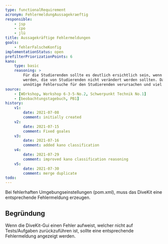 ```yaml
---
type: functionalRequirement
acronym: FehlermeldungAussagekraeftig
responsible: 
    - jsp
    - cpo
    - jlü
title: Aussagekräftige Fehlermeldungen
goals: 
    - fehlerFalscheKonfig
implementationStatus: open
prefilterPriorizationPoints: 6
kano:
    type: basic
    reasoning: >
        Für die Studierenden sollte es deutlich ersichtlich sein, wenn Fehler durch unerlaubte Änderungen an Dateien erzeugt 
        werden, die von Studierenden nicht verändert werden sollten. Das Fehlen einer passenden Fehlermeldung könnte eine 
        unnötige Fehlersuche für den Studierenden verursachen und viel Frust erzeugen.
source:
    - [WOrkshop, Workshop 6-3-5-No.2, Schwerpunkt Technik No.1]
    - [beobachtungstagebuch, PB1]
history:
    v1:
        date: 2021-07-08
        comment: initially created
    v2:
        date: 2021-07-15
        comment: Fixed goales
    v3:
        date: 2021-07-16
        comment: added kano classification
    v4:
        date: 2021-07-29
        comment: improved kano classification reasoning
    v5: 
        date: 2021-07-30
        comment: merge duplicate
todo:
---
```


Bei fehlerhaften Umgebungseinstellungen (pom.xml), muss das DiveKit eine entsprechende Fehlermeldung erzeugen.

## Begründung

Wenn die DiveKit-Gui einen Fehler aufweist, welcher nicht auf Tests/Aufgaben zurückzuführen ist, sollte eine entsprechende Fehlermeldung angezeigt werden.
